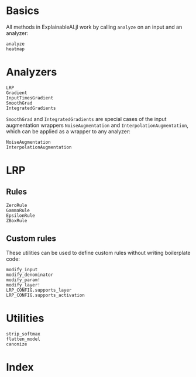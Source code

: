 # Basics
All methods in ExplainableAI.jl work by calling `analyze` on an input and an analyzer:
```@docs
analyze
heatmap
```

# Analyzers
```@docs
LRP
Gradient
InputTimesGradient
SmoothGrad
IntegratedGradients
```

`SmoothGrad` and `IntegratedGradients` are special cases of the input augmentation wrappers `NoiseAugmentation` and `InterpolationAugmentation`, which can be applied as a wrapper to any analyzer:
```@docs
NoiseAugmentation
InterpolationAugmentation
```

# LRP
## Rules
```@docs
ZeroRule
GammaRule
EpsilonRule
ZBoxRule
```

## Custom rules 
These utilities can be used to define custom rules without writing boilerplate code:
```@docs
modify_input
modify_denominator
modify_param!
modify_layer!
LRP_CONFIG.supports_layer
LRP_CONFIG.supports_activation
```

# Utilities
```@docs
strip_softmax
flatten_model
canonize
```

# Index
```@index
```
